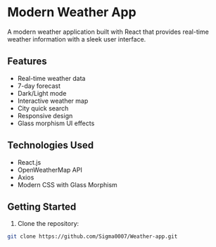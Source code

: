 # Modern Weather App

A modern weather application built with React that provides real-time weather information with a sleek user interface.

## Features

- Real-time weather data
- 7-day forecast
- Dark/Light mode
- Interactive weather map
- City quick search
- Responsive design
- Glass morphism UI effects

## Technologies Used

- React.js
- OpenWeatherMap API
- Axios
- Modern CSS with Glass Morphism

## Getting Started

1. Clone the repository:
```bash
git clone https://github.com/Sigma0007/Weather-app.git
```
